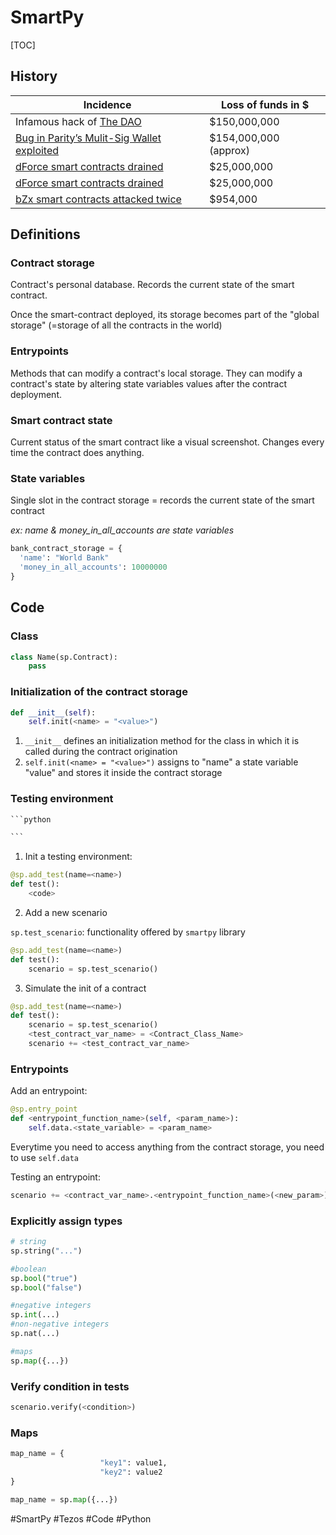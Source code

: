 # SmartPy

[TOC]

## History

| Incidence                                                    | Loss of funds in $    |
| ------------------------------------------------------------ | --------------------- |
| Infamous hack of [The DAO](https://hackingdistributed.com/2016/06/18/analysis-of-the-dao-exploit/) | $150,000,000          |
| [Bug in Parity’s Mulit-Sig Wallet exploited](https://cointelegraph.com/news/parity-multisig-wallet-hacked-or-how-come) | $154,000,000 (approx) |
| [dForce smart contracts drained](https://www.coindesk.com/attacker-drains-decentralized-protocol-dforce-of-25m-in-weekend-attack) | $25,000,000           |
| [dForce smart contracts drained](https://www.coindesk.com/attacker-drains-decentralized-protocol-dforce-of-25m-in-weekend-attack) | $25,000,000           |
| [bZx smart contracts attacked twice](https://cointelegraph.com/news/decentralized-lending-protocol-bzx-hacked-twice-in-a-matter-of-days) | $954,000              |

## Definitions

### Contract storage

Contract's personal database. Records the current state of the smart contract.

Once the smart-contract deployed, its storage becomes part of the "global storage" (=storage of all the contracts in the world)

### Entrypoints

Methods that can modify a contract's local storage. They can modify a contract's state by altering state variables values after the contract deployment.

### Smart contract state

Current status of the smart contract like a visual screenshot. Changes every time the contract does anything.

### State variables

Single slot in the contract storage = records the current state of the smart contract

*ex: name & money_in_all_accounts are state variables*

```python
bank_contract_storage = {
  'name': "World Bank"
  'money_in_all_accounts': 10000000
}
```

## Code

### Class

```python
class Name(sp.Contract):
	pass
```

### Initialization of the contract storage

```python
def __init__(self):
	self.init(<name> = "<value>")
```

1. `__init__` defines an initialization method for the class in which it is called during the contract origination
2. `self.init(<name> = "<value>")` assigns to "name" a state variable "value" and stores it inside the contract storage

### Testing environment

```python
​```python

​```
```
1. Init a testing environment:

```python
@sp.add_test(name=<name>)
def test():
    <code>
```
2. Add a new scenario

`sp.test_scenario`: functionality offered by `smartpy` library

```python
@sp.add_test(name=<name>)
def test():
    scenario = sp.test_scenario()
```

3. Simulate the init of a contract

```python
@sp.add_test(name=<name>)
def test():
    scenario = sp.test_scenario()
    <test_contract_var_name> = <Contract_Class_Name>
    scenario += <test_contract_var_name>
```

### Entrypoints

Add an entrypoint:

```python
@sp.entry_point
def <entrypoint_function_name>(self, <param_name>):
    self.data.<state_variable> = <param_name>
```

Everytime you need to access anything from the contract storage, you need to use `self.data` 

Testing an entrypoint:

```python
scenario += <contract_var_name>.<entrypoint_function_name>(<new_param>)
```

### Explicitly assign types

```python
# string
sp.string("...")

#boolean
sp.bool("true")
sp.bool("false")

#negative integers
sp.int(...)
#non-negative integers
sp.nat(...)

#maps
sp.map({...})
```

### Verify condition in tests

```python
scenario.verify(<condition>)
```

### Maps
```python
map_name = {
                    "key1": value1, 
                    "key2": value2
}

map_name = sp.map({...})

```

#SmartPy  #Tezos #Code #Python

